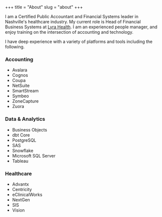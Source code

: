 +++
title = "About"
slug = "about"
+++

I am a Certified Public Accountant and Financial Systems leader in Nashville's healthcare industry. My current role is Head of Financial Business Systems at [Lyra Health](https://www.lyrahealth.com/). I am an experienced people manager, and enjoy training on the intersection of accounting and technology. 

I have deep experience with a variety of platforms and tools including the following.

### Accounting
- Avalara
- Cognos
- Coupa
- NetSuite
- SmartStream
- Symbeo
- ZoneCapture
- Zuora

### Data & Analytics
- Business Objects
- dbt Core
- PostgreSQL
- SAS
- Snowflake
- Microsoft SQL Server
- Tableau

### Healthcare
- Advantx
- Centricity
- eClinicalWorks
- NextGen
- SIS
- Vision

